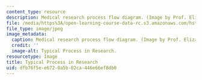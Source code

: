 ```yaml
---
content_type: resource
description: Medical research process flow diagram. (Image by Prof. Elizabeth R. Myers.)
file: /media/https%3A/open-learning-course-data-rc.s3.amazonaws.com/hst-502-survival-skills-for-researchers-the-responsible-conduct-of-research-spring-2003/dfb76f5ee6720a5b02ca446e66ef8db0_hst-502s03.jpg
file_type: image/jpeg
image_metadata:
  caption: Medical research process flow diagram. (Image by Prof. Elizabeth R. Myers.)
  credit: ''
  image-alt: Typical Process in Research.
resourcetype: Image
title: Typical Process in Research
uid: dfb76f5e-e672-0a5b-02ca-446e66ef8db0
---
```

